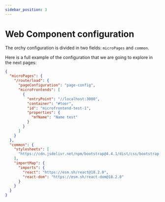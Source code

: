 ```yaml
---
sidebar_position: 3
---
```


# Web Component configuration

The orchy configuration is divided in two fields: `microPages` and `common`.

Here is a full example of the configuration that we are going to explore in the next pages:

```json
{
  "microPages": {
    "/route/load": {
      "pageConfiguration": "page-config",
      "microFrontends": [
        {
          "entryPoint": "//localhost:3000",
          "container": "#toor",
          "id": "microfrontend-test-1",
          "properties": {
            "mfName": "Name test"
          }
        }
      ]
    }
  },
  "common": {
    "stylesheets": [
      "https://cdn.jsdelivr.net/npm/bootstrap@4.4.1/dist/css/bootstrap.min.css"
    ],
    "importMap": {
      "imports": {
        "react": "https://esm.sh/react@18.2.0",
        "react-dom": "https://esm.sh/react-dom@18.2.0"
      }
    }
  }
}
```
